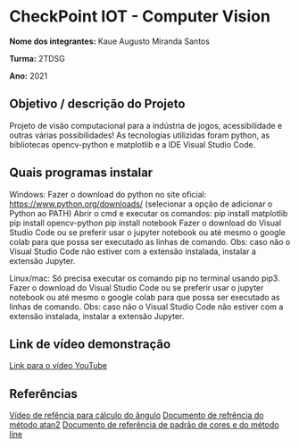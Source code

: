 # CheckPoint IOT - Computer Vision

**Nome dos integrantes:**
Kaue Augusto Miranda Santos

**Turma:**
2TDSG

**Ano:**
2021

## Objetivo / descrição do Projeto
Projeto de visão computacional para a indústria de jogos, acessibilidade e outras várias possibilidades!
As tecnologias utilizidas foram python, as bibliotecas opencv-python e matplotlib e a IDE Visual Studio Code.

## Quais programas instalar
Windows:
  Fazer o download do python no site oficial:
  https://www.python.org/downloads/ (selecionar a opção de adicionar o Python ao PATH)
  Abrir o cmd e executar os comandos:
    pip install matplotlib
    pip install opencv-python
    pip install notebook
  Fazer o download do Visual Studio Code ou se preferir usar o jupyter notebook ou até mesmo o google colab para que possa ser executado as linhas de comando.
  Obs: caso não o Visual Studio Code não estiver com a extensão instalada, instalar a extensão Jupyter.

Linux/mac:
  Só precisa executar os comando pip no terminal usando pip3.
  Fazer o download do Visual Studio Code ou se preferir usar o jupyter notebook ou até mesmo o google colab para que possa ser executado as linhas de comando.
  Obs: caso não o Visual Studio Code não estiver com a extensão instalada, instalar a extensão Jupyter.
  
## Link de vídeo demonstração
[Link para o vídeo YouTube](https://www.youtube.com/watch?v=h3gB5A_RhCY&ab_channel=HenriqueNeves)

## Referências
[Vídeo de refência para cálculo do ângulo](https://www.youtube.com/watch?v=zK2PsziBVhA&t=5s&ab_channel=Murtaza%27sWorkshop-RoboticsandAI)
[Documento de refrência do método atan2](https://www.w3schools.com/python/ref_math_atan2.asp)
[Documento de referência de padrão de cores e do método line](https://ichi.pro/pt/opencv-guia-completo-para-iniciantes-para-dominar-os-fundamentos-da-visao-computacional-com-codigo-81487622211577)




